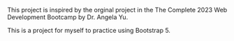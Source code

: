This project is inspired by the orginal project in the The Complete 2023 Web Development Bootcamp by Dr. Angela Yu.

This is a project for myself to practice using Bootstrap 5. 
